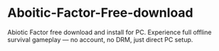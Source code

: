 # Aboitic-Factor-Free-download
Abiotic Factor free download and install for PC. Experience full offline survival gameplay — no account, no DRM, just direct PC setup.
